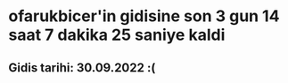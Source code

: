 # ofarukbicer'in gidisine son 3 gun 14 saat 7 dakika 25 saniye kaldi

## Gidis tarihi: 30.09.2022 :(